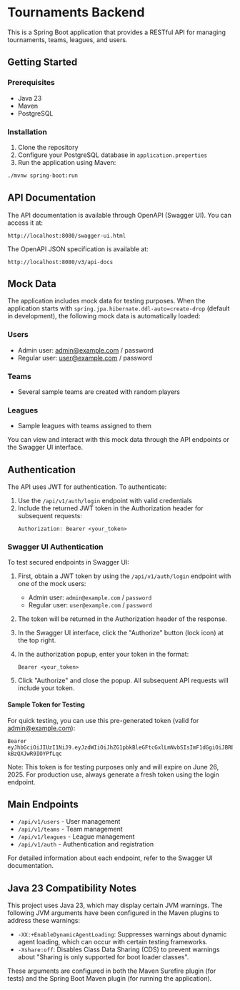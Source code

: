 # Tournaments Backend

This is a Spring Boot application that provides a RESTful API for managing tournaments, teams, leagues, and users.

## Getting Started

### Prerequisites

- Java 23
- Maven
- PostgreSQL

### Installation

1. Clone the repository
2. Configure your PostgreSQL database in `application.properties`
3. Run the application using Maven:

```bash
./mvnw spring-boot:run
```

## API Documentation

The API documentation is available through OpenAPI (Swagger UI). You can access it at:

```
http://localhost:8080/swagger-ui.html
```

The OpenAPI JSON specification is available at:

```
http://localhost:8080/v3/api-docs
```

## Mock Data

The application includes mock data for testing purposes. When the application starts with `spring.jpa.hibernate.ddl-auto=create-drop` (default in development), the following mock data is automatically loaded:

### Users
- Admin user: admin@example.com / password
- Regular user: user@example.com / password

### Teams
- Several sample teams are created with random players

### Leagues
- Sample leagues with teams assigned to them

You can view and interact with this mock data through the API endpoints or the Swagger UI interface.

## Authentication

The API uses JWT for authentication. To authenticate:

1. Use the `/api/v1/auth/login` endpoint with valid credentials
2. Include the returned JWT token in the Authorization header for subsequent requests:
   ```
   Authorization: Bearer <your_token>
   ```

### Swagger UI Authentication

To test secured endpoints in Swagger UI:

1. First, obtain a JWT token by using the `/api/v1/auth/login` endpoint with one of the mock users:
   - Admin user: `admin@example.com` / `password`
   - Regular user: `user@example.com` / `password`

2. The token will be returned in the Authorization header of the response.

3. In the Swagger UI interface, click the "Authorize" button (lock icon) at the top right.

4. In the authorization popup, enter your token in the format:
   ```
   Bearer <your_token>
   ```

5. Click "Authorize" and close the popup. All subsequent API requests will include your token.

#### Sample Token for Testing

For quick testing, you can use this pre-generated token (valid for admin@example.com):
```
Bearer eyJhbGciOiJIUzI1NiJ9.eyJzdWIiOiJhZG1pbkBleGFtcGxlLmNvbSIsImF1dGgiOiJBRE1JTiIsImlhdCI6MTcxODU5ODQwMCwiZXhwIjoxNzE5NDYyNDAwfQ.DjkXg4QYgST4Qe0IV9L0i4fx5-kBzQXJwR9IOYPfLqc
```

Note: This token is for testing purposes only and will expire on June 26, 2025. For production use, always generate a fresh token using the login endpoint.

## Main Endpoints

- `/api/v1/users` - User management
- `/api/v1/teams` - Team management
- `/api/v1/leagues` - League management
- `/api/v1/auth` - Authentication and registration

For detailed information about each endpoint, refer to the Swagger UI documentation.

## Java 23 Compatibility Notes

This project uses Java 23, which may display certain JVM warnings. The following JVM arguments have been configured in the Maven plugins to address these warnings:

- `-XX:+EnableDynamicAgentLoading`: Suppresses warnings about dynamic agent loading, which can occur with certain testing frameworks.
- `-Xshare:off`: Disables Class Data Sharing (CDS) to prevent warnings about "Sharing is only supported for boot loader classes".

These arguments are configured in both the Maven Surefire plugin (for tests) and the Spring Boot Maven plugin (for running the application).
